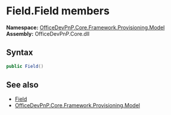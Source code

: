 # Field.Field members 
  

**Namespace:** [OfficeDevPnP.Core.Framework.Provisioning.Model](OfficeDevPnP.Core.Framework.Provisioning.Model.md)  
**Assembly:** OfficeDevPnP.Core.dll  
## Syntax
```C#
public Field()
```
## See also
- [Field](OfficeDevPnP.Core.Framework.Provisioning.Model.Field.md)
- [OfficeDevPnP.Core.Framework.Provisioning.Model](OfficeDevPnP.Core.Framework.Provisioning.Model.md)
